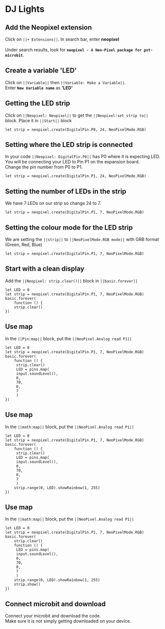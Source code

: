 # DJ Lights

## Add the Neopixel extension
Click on ``||+ Extensions||``. In search bar, enter **neopixel**  
<br> Under search results, look for **`` neopixel - A Neo-Pixel package for pxt-microbit ``**.

## Create a variable 'LED'
Click on ``||Variable||`` then ``||Variable: Make a Variable||``. <br>
Enter  **``New Variable name``**  as **'LED'**

## Getting the LED strip 
Click on ``||Neopixel: Neopixel||`` to get the ``||Neopixel:set strip to||`` block. Place it in ``||Start||`` block
```blocks
let strip = neopixel.create(DigitalPin.P0, 24, NeoPixelMode.RGB)
```
## Setting where the LED strip is connected
In your code ``||Neopixel: DigitalPin.P0||`` has P0 where it is expecting LED. 
<br>You will be connecting your LED to Pin P1 on the expansion board. <br>
Change the pin number from P0 to P1.
```blocks
let strip = neopixel.create(DigitalPin.P1, 24, NeoPixelMode.RGB)
```
## Setting the number of LEDs in the strip
We have 7 LEDs on our strip so change 24 to 7. <br> 
```blocks
let strip = neopixel.create(DigitalPin.P1, 7, NeoPixelMode.RGB)
```
## Setting the colour mode for the LED strip
We are setting the ``||strip||`` to ``||NeoPixelMode.RGB mode||`` with GRB format (Green, Red, Blue)
```blocks
let strip = neopixel.create(DigitalPin.P1, 7, NeoPixelMode.RGB)
```

## Start with a clean display
Add the ``||Neopixel: strip.clear()||`` block in ``||basic.forever||``

```blocks
let LED = 0
let strip = neopixel.create(DigitalPin.P1, 7, NeoPixelMode.RGB)
basic.forever(
    function () {
    strip.clear()
})
```
## Use map
In the ``||Pin:map||`` block, put the ``||NeoPixel.Analog read P1||``

```blocks
let LED = 0
let strip = neopixel.create(DigitalPin.P1, 7, NeoPixelMode.RGB)
basic.forever(
    function () {
     strip.clear()
     LED = pins.map(
     input.soundLevel(),
     0,
     70,
     0,
     7
     )
})
```

## Use map
In the ``||math:map||`` block, put the ``||NeoPixel.Analog read P1||``

```blocks
let LED = 0
let strip = neopixel.create(DigitalPin.P1, 7, NeoPixelMode.RGB)
basic.forever(
    function () {
     strip.clear()
     LED = pins.map(
     input.soundLevel(),
     0,
     70,
     0,
     7
     )
    strip.range(0, LED).showRainbow(1, 255)
})
```

## Use map
In the ``||math:map||`` block, put the ``||NeoPixel.Analog read P1||``

```blocks
let LED = 0
let strip = neopixel.create(DigitalPin.P1, 7, NeoPixelMode.RGB)
basic.forever(
    strip.clear()
    function () {
     LED = pins.map(
     input.soundLevel(),
     0,
     70,
     0,
     7
     )
    strip.range(0, LED).showRainbow(1, 255)
    strip.show()
})
```

## Connect microbit and download
Connect your microbit and download the code. <br> 
Make sure it is not simply getting downloaded on your device.
